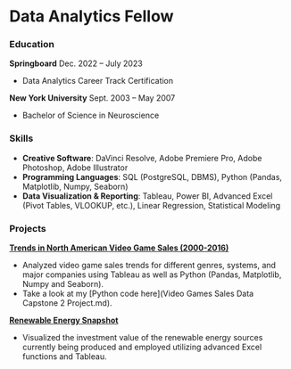 # Data Analytics Fellow

### Education
**Springboard** 								            		        Dec. 2022 – July 2023
- Data Analytics Career Track Certification

**New York University** 							            		  Sept. 2003 – May 2007
- Bachelor of Science in Neuroscience 

### Skills
- **Creative Software**: DaVinci Resolve, Adobe Premiere Pro, Adobe Photoshop, Adobe Illustrator
- **Programming Languages**: SQL (PostgreSQL, DBMS), Python (Pandas, Matplotlib, Numpy, Seaborn)
- **Data Visualization & Reporting**: Tableau, Power BI, Advanced Excel (Pivot Tables, VLOOKUP, etc.), Linear Regression, Statistical Modeling

### Projects
**[Trends in North American Video Game Sales (2000-2016)](trends.html)**<br> 
- Analyzed video game sales trends for different genres, systems, and major companies using Tableau as well as Python (Pandas, Matplotlib, Numpy and Seaborn).
- Take a look at my [Python code here](Video Games Sales Data Capstone 2 Project.md).

**[Renewable Energy Snapshot](viz.html)**
- Visualized the investment value of the renewable energy sources currently being produced and employed utilizing advanced Excel functions and Tableau.

